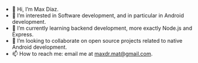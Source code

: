 - 👋 Hi, I’m Max Díaz.
- 👀 I’m interested in Software development, and in particular in Android development.
- 🌱 I’m currently learning backend development, more exactly Node.js and Express.
- 💞️ I’m looking to collaborate on open source projects related to native Android development.
- 📫 How to reach me: email me at maxdr.mat@gmail.com.

<!---
XamDR/XamDR is a ✨ special ✨ repository because its `README.md` (this file) appears on your GitHub profile.
You can click the Preview link to take a look at your changes.
--->
